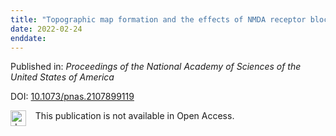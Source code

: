 ```yaml
---
title: "Topographic map formation and the effects of NMDA receptor blockade in the developing visual system."
date: 2022-02-24
enddate:
---
```


Published in: *Proceedings of the National Academy of Sciences of the United States of America*

DOI: [10.1073/pnas.2107899119](https://doi.org/10.1073/pnas.2107899119)

<img src=https://upload.wikimedia.org/wikipedia/commons/thumb/0/0e/Closed_Access_logo_transparent.svg/1200px-Closed_Access_logo_transparent.svg.png alt="drawing" width="25" align="left"/> &nbsp;&nbsp;&nbsp;This publication is not available in Open Access.


